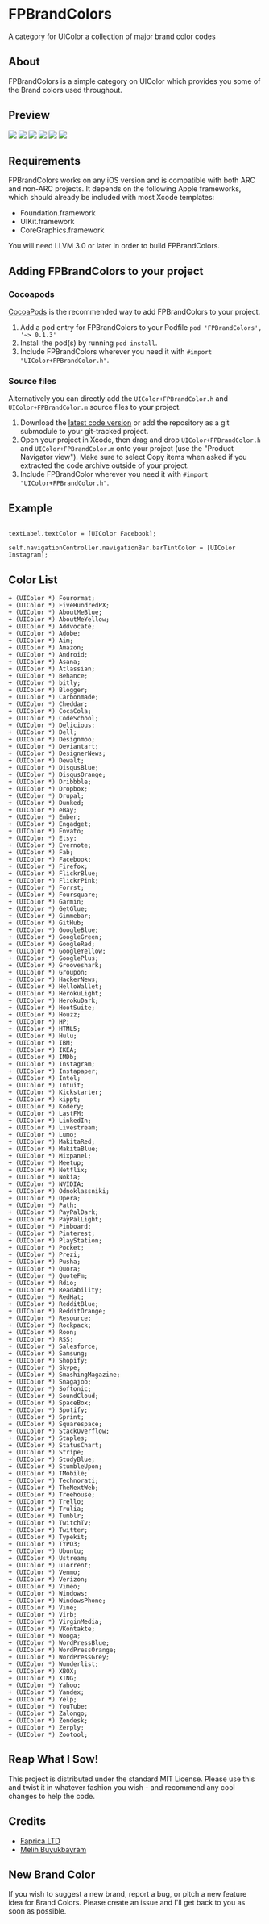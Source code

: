 FPBrandColors
=============

A category for UIColor a collection of major brand color codes

About
----------
FPBrandColors is a simple category on UIColor which provides you some of the Brand colors used throughout.

## Preview

[![](Screenshots/Thumb-01.png)](https://raw.github.com/magtory/FPBrandColors/master/Screenshots/Full-01.png)
[![](Screenshots/Thumb-02.png)](https://raw.github.com/magtory/FPBrandColors/master/Screenshots/Full-02.png)
[![](Screenshots/Thumb-03.png)](https://raw.github.com/magtory/FPBrandColors/master/Screenshots/Full-03.png)
[![](Screenshots/Thumb-04.png)](https://raw.github.com/magtory/FPBrandColors/master/Screenshots/Full-04.png)
[![](Screenshots/Thumb-05.png)](https://raw.github.com/magtory/FPBrandColors/master/Screenshots/Full-05.png)
[![](Screenshots/Thumb-06.png)](https://raw.github.com/magtory/FPBrandColors/master/Screenshots/Full-06.png)


## Requirements

FPBrandColors works on any iOS version and is compatible with both ARC and non-ARC projects. It depends on the following Apple frameworks, which should already be included with most Xcode templates:

* Foundation.framework
* UIKit.framework
* CoreGraphics.framework

You will need LLVM 3.0 or later in order to build FPBrandColors. 


## Adding FPBrandColors to your project

### Cocoapods

[CocoaPods](http://cocoapods.org) is the recommended way to add FPBrandColors to your project.

1. Add a pod entry for FPBrandColors to your Podfile `pod 'FPBrandColors', '~> 0.1.3'`
2. Install the pod(s) by running `pod install`.
3. Include FPBrandColors wherever you need it with `#import "UIColor+FPBrandColor.h"`.

### Source files

Alternatively you can directly add the `UIColor+FPBrandColor.h` and `UIColor+FPBrandColor.m` source files to your project.

1. Download the [latest code version](https://github.com/magtory/FPBrandColors/archive/master.zip) or add the repository as a git submodule to your git-tracked project. 
2. Open your project in Xcode, then drag and drop `UIColor+FPBrandColor.h` and `UIColor+FPBrandColor.m` onto your project (use the "Product Navigator view"). Make sure to select Copy items when asked if you extracted the code archive outside of your project. 
3. Include FPBrandColor wherever you need it with `#import "UIColor+FPBrandColor.h"`.

Example
--------------

```Obj-C

textLabel.textColor = [UIColor Facebook];
 
self.navigationController.navigationBar.barTintColor = [UIColor Instagram];
```

Color List
----------

    + (UIColor *) Fourormat;
    + (UIColor *) FiveHundredPX;
    + (UIColor *) AboutMeBlue;
    + (UIColor *) AboutMeYellow;
    + (UIColor *) Addvocate;
    + (UIColor *) Adobe;
    + (UIColor *) Aim;
    + (UIColor *) Amazon;
    + (UIColor *) Android;
    + (UIColor *) Asana;
    + (UIColor *) Atlassian;
    + (UIColor *) Behance;
    + (UIColor *) bitly;
    + (UIColor *) Blogger;
    + (UIColor *) Carbonmade;
    + (UIColor *) Cheddar;
    + (UIColor *) CocaCola;
    + (UIColor *) CodeSchool;
    + (UIColor *) Delicious;
    + (UIColor *) Dell;
    + (UIColor *) Designmoo;
    + (UIColor *) Deviantart;
    + (UIColor *) DesignerNews;
    + (UIColor *) Dewalt;
    + (UIColor *) DisqusBlue;
    + (UIColor *) DisqusOrange;
    + (UIColor *) Dribbble;
    + (UIColor *) Dropbox;
    + (UIColor *) Drupal;
    + (UIColor *) Dunked;
    + (UIColor *) eBay;
    + (UIColor *) Ember;
    + (UIColor *) Engadget;
    + (UIColor *) Envato;
    + (UIColor *) Etsy;
    + (UIColor *) Evernote;
    + (UIColor *) Fab;
    + (UIColor *) Facebook;
    + (UIColor *) Firefox;
    + (UIColor *) FlickrBlue;
    + (UIColor *) FlickrPink;
    + (UIColor *) Forrst;
    + (UIColor *) Foursquare;
    + (UIColor *) Garmin;
    + (UIColor *) GetGlue;
    + (UIColor *) Gimmebar;
    + (UIColor *) GitHub;
    + (UIColor *) GoogleBlue;
    + (UIColor *) GoogleGreen;
    + (UIColor *) GoogleRed;
    + (UIColor *) GoogleYellow;
    + (UIColor *) GooglePlus;
    + (UIColor *) Grooveshark;
    + (UIColor *) Groupon;
    + (UIColor *) HackerNews;
    + (UIColor *) HelloWallet;
    + (UIColor *) HerokuLight;
    + (UIColor *) HerokuDark;
    + (UIColor *) HootSuite;
    + (UIColor *) Houzz;
    + (UIColor *) HP;
    + (UIColor *) HTML5;
    + (UIColor *) Hulu;
    + (UIColor *) IBM;
    + (UIColor *) IKEA;
    + (UIColor *) IMDb;
    + (UIColor *) Instagram;
    + (UIColor *) Instapaper;
    + (UIColor *) Intel;
    + (UIColor *) Intuit;
    + (UIColor *) Kickstarter;
    + (UIColor *) kippt;
    + (UIColor *) Kodery;
    + (UIColor *) LastFM;
    + (UIColor *) LinkedIn;
    + (UIColor *) Livestream;
    + (UIColor *) Lumo;
    + (UIColor *) MakitaRed;
    + (UIColor *) MakitaBlue;
    + (UIColor *) Mixpanel;
    + (UIColor *) Meetup;
    + (UIColor *) Netflix;
    + (UIColor *) Nokia;
    + (UIColor *) NVIDIA;
    + (UIColor *) Odnoklassniki;
    + (UIColor *) Opera;
    + (UIColor *) Path;
    + (UIColor *) PayPalDark;
    + (UIColor *) PayPalLight;
    + (UIColor *) Pinboard;
    + (UIColor *) Pinterest;
    + (UIColor *) PlayStation;
    + (UIColor *) Pocket;
    + (UIColor *) Prezi;
    + (UIColor *) Pusha;
    + (UIColor *) Quora;
    + (UIColor *) QuoteFm;
    + (UIColor *) Rdio;
    + (UIColor *) Readability;
    + (UIColor *) RedHat;
    + (UIColor *) RedditBlue;
    + (UIColor *) RedditOrange;
    + (UIColor *) Resource;
    + (UIColor *) Rockpack;
    + (UIColor *) Roon;
    + (UIColor *) RSS;
    + (UIColor *) Salesforce;
    + (UIColor *) Samsung;
    + (UIColor *) Shopify;
    + (UIColor *) Skype;
    + (UIColor *) SmashingMagazine;
    + (UIColor *) Snagajob;
    + (UIColor *) Softonic;
    + (UIColor *) SoundCloud;
    + (UIColor *) SpaceBox;
    + (UIColor *) Spotify;
    + (UIColor *) Sprint;
    + (UIColor *) Squarespace;
    + (UIColor *) StackOverflow;
    + (UIColor *) Staples;
    + (UIColor *) StatusChart;
    + (UIColor *) Stripe;
    + (UIColor *) StudyBlue;
    + (UIColor *) StumbleUpon;
    + (UIColor *) TMobile;
    + (UIColor *) Technorati;
    + (UIColor *) TheNextWeb;
    + (UIColor *) Treehouse;
    + (UIColor *) Trello;
    + (UIColor *) Trulia;
    + (UIColor *) Tumblr;
    + (UIColor *) TwitchTv;
    + (UIColor *) Twitter;
    + (UIColor *) Typekit;
    + (UIColor *) TYPO3;
    + (UIColor *) Ubuntu;
    + (UIColor *) Ustream;
    + (UIColor *) uTorrent;
    + (UIColor *) Venmo;
    + (UIColor *) Verizon;
    + (UIColor *) Vimeo;
    + (UIColor *) Windows;
    + (UIColor *) WindowsPhone;
    + (UIColor *) Vine;
    + (UIColor *) Virb;
    + (UIColor *) VirginMedia;
    + (UIColor *) VKontakte;
    + (UIColor *) Wooga;
    + (UIColor *) WordPressBlue;
    + (UIColor *) WordPressOrange;
    + (UIColor *) WordPressGrey;
    + (UIColor *) Wunderlist;
    + (UIColor *) XBOX;
    + (UIColor *) XING;
    + (UIColor *) Yahoo;
    + (UIColor *) Yandex;
    + (UIColor *) Yelp;
    + (UIColor *) YouTube;
    + (UIColor *) Zalongo;
    + (UIColor *) Zendesk;
    + (UIColor *) Zerply;
    + (UIColor *) Zootool;


Reap What I Sow!
-

This project is distributed under the standard MIT License. Please use this and twist it in whatever fashion you wish - and recommend any cool changes to help the code.

## Credits

- [Faprica LTD](http://www.faprica.com)
- [Melih Buyukbayram](http://twitter.com/melihbuyuk)

## New Brand Color
If you wish to suggest a new brand, report a bug, or pitch a new feature idea for Brand Colors. Please create an issue and I'll get back to you as soon as possible.
